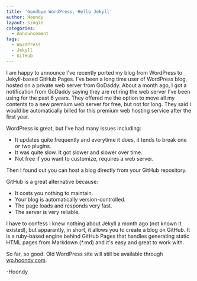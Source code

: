 ```yaml
---
title: 'Goodbye WordPress, Hello Jekyll'
author: Hoondy
layout: single
categories:
  - Announcement
tags:
  - WordPress
  - Jekyll
  - GitHub
---
```


I am happy to announce I've recently ported my blog from WordPress to Jekyll-based GitHub Pages. I've been a long time user of WordPress blog, hosted on a private web server from GoDaddy. About a month ago, I got a notification from GoDaddy saying they are retiring the web server I've been using for the past 6 years. They offered me the option to move all my contents to a new premium web server for free, but not for long. They said I would be automatically billed for this premium web hosting service after the first year.

WordPress is great, but I've had many issues including:

  * It updates quite frequently and everytime it does, it tends to break one or two plugins.
  * It was quite slow. It got slower and slower over time.
  * Not free if you want to customize, requires a web server.

Then I found out you can host a blog directly from your GitHub repository.

GitHub is a great alternative because:

  * It costs you nothing to maintain.
  * Your blog is automatically version-controlled.
  * The page loads and responds very fast.
  * The server is very reliable.

I have to confess I knew nothing about Jekyll a month ago (not known it existed), but apparantly, in short, it allows you to create a blog on GitHub. It is a ruby-based engine behind GitHub Pages that handles generating static HTML pages from Markdown (*.md) and it's easy and great to work with.

So far, so good. Old WordPress site will still be available through [wp.hoondy.com](http://wp.hoondy.com).

-Hoondy
